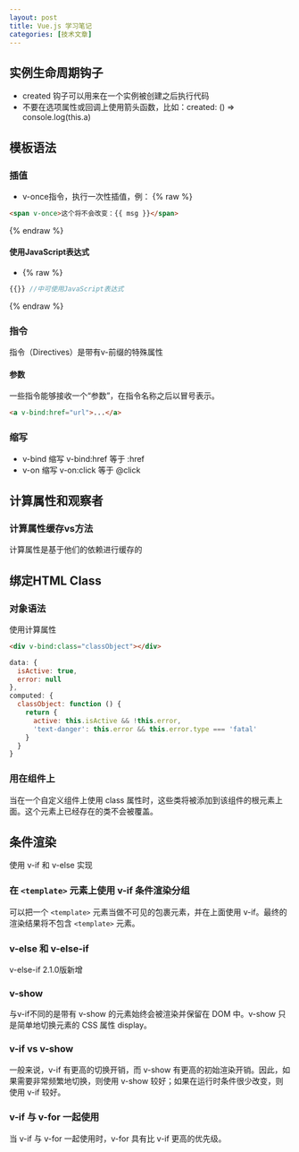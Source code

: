 ```yaml
---
layout: post
title: Vue.js 学习笔记
categories: [技术文章]
---
```


## 实例生命周期钩子

* created 钩子可以用来在一个实例被创建之后执行代码
* 不要在选项属性或回调上使用箭头函数，比如：created: () =>
  console.log(this.a)

## 模板语法

### 插值

* v-once指令，执行一次性插值，例：
{% raw %}
```html
<span v-once>这个将不会改变：{{ msg }}</span>
```
{% endraw %}

#### 使用JavaScript表达式

* {% raw %}
```js
{{}} //中可使用JavaScript表达式
```
{% endraw %}

### 指令

指令（Directives）是带有v-前缀的特殊属性

#### 参数

一些指令能够接收一个“参数”，在指令名称之后以冒号表示。

```html
<a v-bind:href="url">...</a>
```

### 缩写

* v-bind 缩写 v-bind:href 等于 :href
* v-on 缩写 v-on:click 等于 @click

## 计算属性和观察者

### 计算属性缓存vs方法

计算属性是基于他们的依赖进行缓存的

## 绑定HTML Class

### 对象语法

使用计算属性

```html
<div v-bind:class="classObject"></div>
```


```js
data: {
  isActive: true,
  error: null
},
computed: {
  classObject: function () {
    return {
      active: this.isActive && !this.error,
      'text-danger': this.error && this.error.type === 'fatal'
    }
  }
}
```

### 用在组件上

当在一个自定义组件上使用 class 属性时，这些类将被添加到该组件的根元素上面。这个元素上已经存在的类不会被覆盖。

## 条件渲染

使用 v-if 和 v-else 实现

### 在 `<template>` 元素上使用 v-if 条件渲染分组

可以把一个 `<template>` 元素当做不可见的包裹元素，并在上面使用 v-if。最终的渲染结果将不包含 `<template>` 元素。

### v-else 和 v-else-if

v-else-if 2.1.0版新增

### v-show

与v-if不同的是带有 v-show 的元素始终会被渲染并保留在 DOM 中。v-show 只是简单地切换元素的 CSS 属性 display。

### v-if vs v-show

一般来说，v-if 有更高的切换开销，而 v-show 有更高的初始渲染开销。因此，如果需要非常频繁地切换，则使用 v-show 较好；如果在运行时条件很少改变，则使用 v-if 较好。

### v-if 与 v-for 一起使用

当 v-if 与 v-for 一起使用时，v-for 具有比 v-if 更高的优先级。
